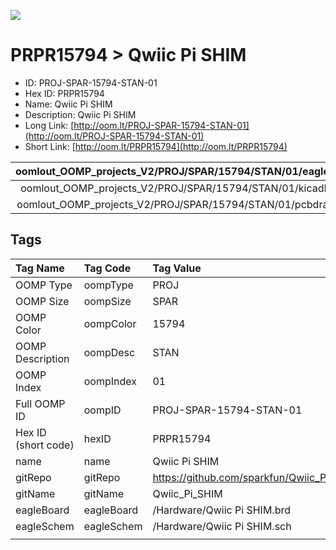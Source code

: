 


  
![][im]
# PRPR15794 > Qwiic Pi SHIM

- ID: PROJ-SPAR-15794-STAN-01
- Hex ID: PRPR15794
- Name: Qwiic Pi SHIM
- Description: Qwiic Pi SHIM
- Long Link: [http://oom.lt/PROJ-SPAR-15794-STAN-01](http://oom.lt/PROJ-SPAR-15794-STAN-01)
- Short Link: [http://oom.lt/PRPR15794](http://oom.lt/PRPR15794)
  

|oomlout_OOMP_projects_V2/PROJ/SPAR/15794/STAN/01/eagleImage.png|oomlout_OOMP_projects_V2/PROJ/SPAR/15794/STAN/01/eagleSchemImage.png|oomlout_OOMP_projects_V2/PROJ/SPAR/15794/STAN/01/kicadPcb3dFront.png|oomlout_OOMP_projects_V2/PROJ/SPAR/15794/STAN/01/kicadPcb3dBack.png|
| :---: | :---: | :---: | :---: |
|oomlout_OOMP_projects_V2/PROJ/SPAR/15794/STAN/01/kicadPcb3d.png|oomlout_OOMP_projects_V2/PROJ/SPAR/15794/STAN/01/bomBack.png|oomlout_OOMP_projects_V2/PROJ/SPAR/15794/STAN/01/bomFront.png|oomlout_OOMP_projects_V2/PROJ/SPAR/15794/STAN/01/pcbdraw.svg|
|oomlout_OOMP_projects_V2/PROJ/SPAR/15794/STAN/01/pcbdrawBack.svg||||

## Tags
  

|Tag Name|Tag Code|Tag Value|
| :--- | :--- | :--- |
|OOMP Type|oompType|PROJ|
|OOMP Size|oompSize|SPAR|
|OOMP Color|oompColor|15794|
|OOMP Description|oompDesc|STAN|
|OOMP Index|oompIndex|01|
|Full OOMP ID|oompID|PROJ-SPAR-15794-STAN-01|
|Hex ID (short code)|hexID|PRPR15794|
|name|name|Qwiic Pi SHIM|
|gitRepo|gitRepo|https://github.com/sparkfun/Qwiic_Pi_SHIM|
|gitName|gitName|Qwiic_Pi_SHIM|
|eagleBoard|eagleBoard|/Hardware/Qwiic Pi SHIM.brd|
|eagleSchem|eagleSchem|/Hardware/Qwiic Pi SHIM.sch|
||||



[im]: PROJ/SPAR/15794/STAN/01/kicadPcb3d_450.png
